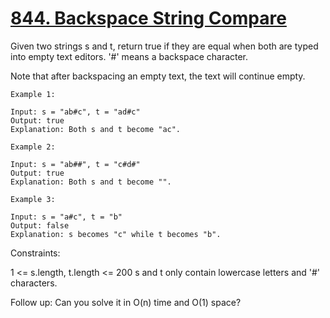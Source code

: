 # [844. Backspace String Compare](https://leetcode.com/problems/backspace-string-compare/)

Given two strings s and t, return true if they are equal when both are typed into empty text editors. '#' means a backspace character.

Note that after backspacing an empty text, the text will continue empty.

```
Example 1:

Input: s = "ab#c", t = "ad#c"
Output: true
Explanation: Both s and t become "ac".
```

```
Example 2:

Input: s = "ab##", t = "c#d#"
Output: true
Explanation: Both s and t become "".
```

```
Example 3:

Input: s = "a#c", t = "b"
Output: false
Explanation: s becomes "c" while t becomes "b".
```

Constraints:

1 <= s.length, t.length <= 200
s and t only contain lowercase letters and '#' characters.

Follow up: Can you solve it in O(n) time and O(1) space?
